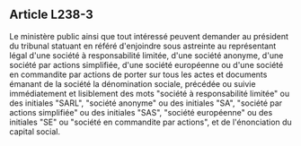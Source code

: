 Article L238-3
----
Le ministère public ainsi que tout intéressé peuvent demander au président du
tribunal statuant en référé d'enjoindre sous astreinte au représentant légal
d'une société à responsabilité limitée, d'une société anonyme, d'une société par
actions simplifiée, d'une société européenne ou d'une société en commandite par
actions de porter sur tous les actes et documents émanant de la société la
dénomination sociale, précédée ou suivie immédiatement et lisiblement des mots
"société à responsabilité limitée" ou des initiales "SARL", "société anonyme" ou
des initiales "SA", "société par actions simplifiée" ou des initiales "SAS",
"société européenne" ou des initiales "SE" ou "société en commandite par
actions", et de l'énonciation du capital social.
